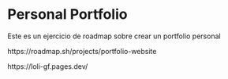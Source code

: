 # Personal Portfolio
<p>Este es un ejercicio de roadmap sobre crear un portfolio personal</p>
<p>https://roadmap.sh/projects/portfolio-website</p>
<p>https://loli-gf.pages.dev/</p>
